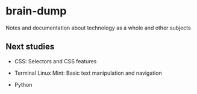 # brain-dump

Notes and documentation about technology as a whole and other subjects

## Next studies

- CSS: Selectors and CSS features

- Terminal Linux Mint: Basic text manipulation and navigation

- Python